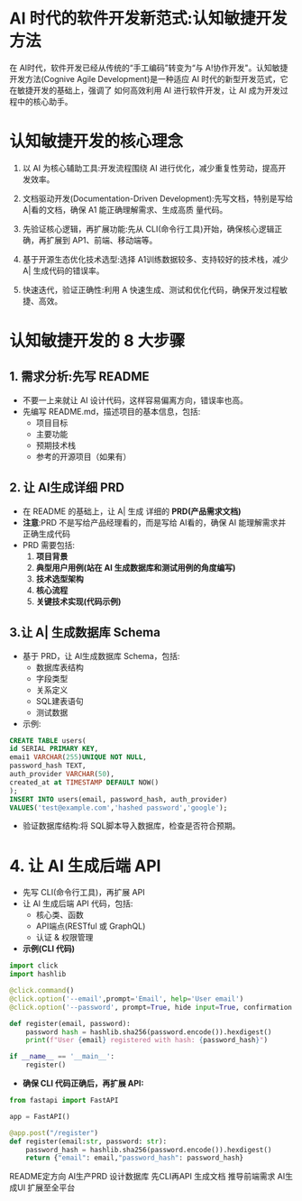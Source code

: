 # AI 时代的软件开发新范式:认知敏捷开发方法
在 AI时代，软件开发已经从传统的“手工编码”转变为“与 A!协作开发"。认知敏捷开发方法(Cognive Agile Development)是一种适应 AI
时代的新型开发范式，它在敏捷开发的基础上，强调了 如何高效利用 AI 进行软件开发，让 AI 成为开发过程中的核心助手。

# 认知敏捷开发的核心理念
1. 以 AI 为核心辅助工具:开发流程围绕 AI 进行优化，减少重复性劳动，提高开发效率。
2. 文档驱动开发(Documentation-Driven Development):先写文档，特别是写给 A|看的文档，确保 A1 能正确理解需求、生成高质
量代码。
3. 先验证核心逻辑，再扩展功能:先从 CLI(命令行工具)开始，确保核心逻辑正确，再扩展到 AP1、前端、移动端等。

4. 基于开源生态优化技术选型:选择 A1训练数据较多、支持较好的技术栈，减少 A| 生成代码的错误率。
5. 快速迭代，验证正确性:利用 A 快速生成、测试和优化代码，确保开发过程敏捷、高效。

# 认知敏捷开发的 8 大步骤
## 1. 需求分析:先写 README
- 不要一上来就让 AI 设计代码，这样容易偏离方向，错误率也高。
- 先编写 README.md，描述项目的基本信息，包括:
    - 项目目标
    - 主要功能
    - 预期技术栈
    - 参考的开源项目（如果有）

## 2. 让 AI生成详细 PRD
- 在 README 的基础上，让 A| 生成 详细的 **PRD(产品需求文档)**
- **注意**:PRD 不是写给产品经理看的，而是写给 AI看的，确保 AI 能理解需求并正确生成代码
- PRD 需要包括:
    1. **项目背景**
    2. **典型用户用例(站在 AI 生成数据库和测试用例的角度编写)**
    3. **技术选型架构**
    4. **核心流程**
    5. **关键技术实现(代码示例)**

## 3.让 A| 生成数据库 Schema
- 基于 PRD，让 Al生成数据库 Schema，包括:
    - 数据库表结构
    - 字段类型
    - 关系定义
    - SQL建表语句
    - 测试数据
- 示例:
```SQL
CREATE TABLE users(
id SERIAL PRIMARY KEY,
emai1 VARCHAR(255)UNIQUE NOT NULL,
password_hash TEXT,
auth_provider VARCHAR(50),
created_at at TIMESTAMP DEFAULT NOW()
);
INSERT INTO users(email, password_hash, auth_provider)
VALUES('test@example.com','hashed password','google');
```
- 验证数据库结构:将 SQL脚本导入数据库，检查是否符合预期。

# 4. 让 AI 生成后端 API
- 先写 CLI(命令行工具)，再扩展 API
- 让 Al 生成后端 API 代码，包括:
    - 核心类、函数
    - API端点(RESTful 或 GraphQL)
    - 认证 & 权限管理
- **示例(CLI 代码)**
```python
import click
import hashlib

@click.command()
@click.option('--email',prompt='Email', help='User email')
@click.option('--password', prompt=True, hide input=True, confirmation prompt=True, help='User password')

def register(email, password):
    password hash = hashlib.sha256(password.encode()).hexdigest()
    print(f"User {email} registered with hash: {password_hash}")

if __name__ == '__main__':
    register()
```
- **确保 CLI 代码正确后，再扩展 API:**
```python
from fastapi import FastAPI

app = FastAPI()

@app.post("/register")
def register(email:str, password: str):
    password_hash = hashlib.sha256(password.encode()).hexdigest()
    return {"email": email,"password_hash": password_hash}
```

README定方向
AI生产PRD
设计数据库
先CLI再API
生成文档
推导前端需求
AI生成UI
扩展至全平台